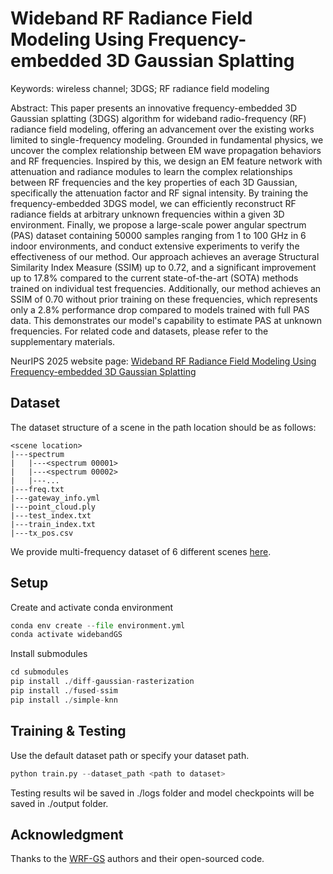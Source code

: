 # Wideband RF Radiance Field Modeling Using Frequency-embedded 3D Gaussian Splatting


Keywords:
wireless channel; 3DGS; RF radiance field modeling

Abstract: 
This paper presents an innovative frequency-embedded 3D Gaussian splatting (3DGS) algorithm for wideband radio-frequency (RF) radiance field modeling, offering an advancement over the existing works limited to single-frequency modeling. Grounded in fundamental physics, we uncover the complex relationship between EM wave propagation behaviors and RF frequencies. Inspired by this, we design an EM feature network with attenuation and radiance modules to learn the complex relationships between RF frequencies and the key properties of each 3D Gaussian, specifically the attenuation factor and RF signal intensity. By training the frequency-embedded 3DGS model, we can efficiently reconstruct RF radiance fields at arbitrary unknown frequencies within a given 3D environment. Finally, we propose a large-scale power angular spectrum (PAS) dataset containing 50000 samples ranging from 1 to 100 GHz in 6 indoor environments, and conduct extensive experiments to verify the effectiveness of our method. Our approach achieves an average Structural Similarity Index Measure (SSIM) up to 0.72, and a significant improvement up to 17.8% compared to the current state-of-the-art (SOTA) methods trained on individual test frequencies. Additionally, our method achieves an SSIM of 0.70 without prior training on these frequencies, which represents only a 2.8% performance drop compared to models trained with full PAS data. This demonstrates our model's capability to estimate PAS at unknown frequencies. For related code and datasets, please refer to the supplementary materials.

NeurIPS 2025 website page:
[Wideband RF Radiance Field Modeling Using Frequency-embedded 3D Gaussian Splatting](https://openreview.net/forum?id=BddBODS3xX)


## Dataset

The dataset structure of a scene in the path location should be as follows:
```
<scene location>
|---spectrum
|   |---<spectrum 00001>
|   |---<spectrum 00002>
|   |---...
|---freq.txt
|---gateway_info.yml
|---point_cloud.ply
|---test_index.txt
|---train_index.txt
|---tx_pos.csv
```

We provide multi-frequency dataset of 6 different scenes [here](https://xxx).


## Setup
Create and activate conda environment
```python
conda env create --file environment.yml
conda activate widebandGS
```
Install submodules
```python
cd submodules
pip install ./diff-gaussian-rasterization
pip install ./fused-ssim
pip install ./simple-knn
```


## Training & Testing
Use the default dataset path or specify your dataset path.
```python
python train.py --dataset_path <path to dataset>
```
Testing results wil be saved in ./logs folder and model checkpoints will be saved in ./output folder.


## Acknowledgment
Thanks to the [WRF-GS](https://github.com/wenchaozheng/WRF-GS) authors and their open-sourced code.
